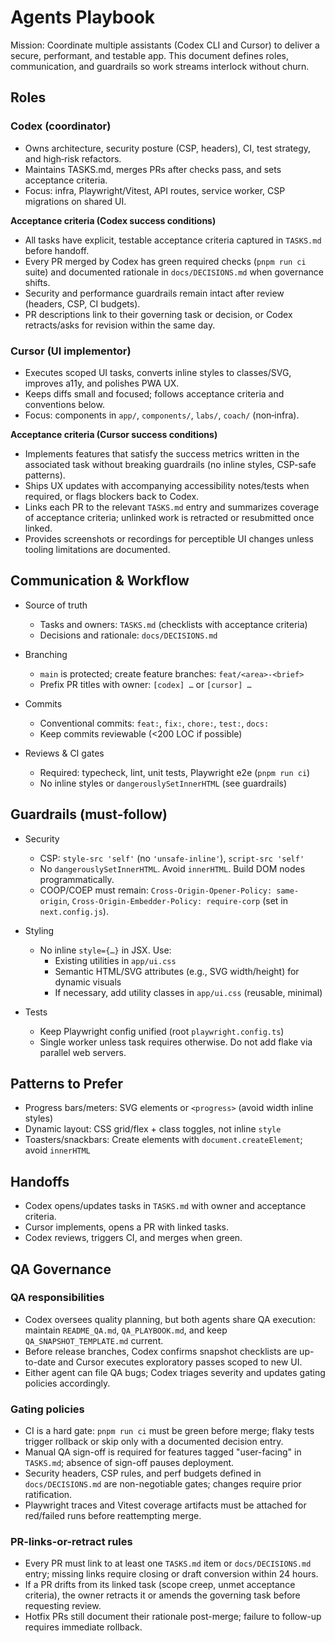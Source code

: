 # Agents Playbook

Mission: Coordinate multiple assistants (Codex CLI and Cursor) to deliver a secure, performant, and testable app. This document defines roles, communication, and guardrails so work streams interlock without churn.

## Roles

### Codex (coordinator)

- Owns architecture, security posture (CSP, headers), CI, test strategy, and high‑risk refactors.
- Maintains TASKS.md, merges PRs after checks pass, and sets acceptance criteria.
- Focus: infra, Playwright/Vitest, API routes, service worker, CSP migrations on shared UI.

**Acceptance criteria (Codex success conditions)**

- All tasks have explicit, testable acceptance criteria captured in `TASKS.md` before handoff.
- Every PR merged by Codex has green required checks (`pnpm run ci` suite) and documented rationale in `docs/DECISIONS.md` when governance shifts.
- Security and performance guardrails remain intact after review (headers, CSP, CI budgets).
- PR descriptions link to their governing task or decision, or Codex retracts/asks for revision within the same day.

### Cursor (UI implementor)

- Executes scoped UI tasks, converts inline styles to classes/SVG, improves a11y, and polishes PWA UX.
- Keeps diffs small and focused; follows acceptance criteria and conventions below.
- Focus: components in `app/`, `components/`, `labs/`, `coach/` (non‑infra).

**Acceptance criteria (Cursor success conditions)**

- Implements features that satisfy the success metrics written in the associated task without breaking guardrails (no inline styles, CSP-safe patterns).
- Ships UX updates with accompanying accessibility notes/tests when required, or flags blockers back to Codex.
- Links each PR to the relevant `TASKS.md` entry and summarizes coverage of acceptance criteria; unlinked work is retracted or resubmitted once linked.
- Provides screenshots or recordings for perceptible UI changes unless tooling limitations are documented.

## Communication & Workflow

- Source of truth
  - Tasks and owners: `TASKS.md` (checklists with acceptance criteria)
  - Decisions and rationale: `docs/DECISIONS.md`

- Branching
  - `main` is protected; create feature branches: `feat/<area>-<brief>`
  - Prefix PR titles with owner: `[codex] …` or `[cursor] …`

- Commits
  - Conventional commits: `feat:`, `fix:`, `chore:`, `test:`, `docs:`
  - Keep commits reviewable (<200 LOC if possible)

- Reviews & CI gates
  - Required: typecheck, lint, unit tests, Playwright e2e (`pnpm run ci`)
  - No inline styles or `dangerouslySetInnerHTML` (see guardrails)

## Guardrails (must‑follow)

- Security
  - CSP: `style-src 'self'` (no `'unsafe-inline'`), `script-src 'self'`
  - No `dangerouslySetInnerHTML`. Avoid `innerHTML`. Build DOM nodes programmatically.
  - COOP/COEP must remain: `Cross-Origin-Opener-Policy: same-origin`, `Cross-Origin-Embedder-Policy: require-corp` (set in `next.config.js`).

- Styling
  - No inline `style={…}` in JSX. Use:
    - Existing utilities in `app/ui.css`
    - Semantic HTML/SVG attributes (e.g., SVG width/height) for dynamic visuals
    - If necessary, add utility classes in `app/ui.css` (reusable, minimal)

- Tests
  - Keep Playwright config unified (root `playwright.config.ts`)
  - Single worker unless task requires otherwise. Do not add flake via parallel web servers.

## Patterns to Prefer

- Progress bars/meters: SVG elements or `<progress>` (avoid width inline styles)
- Dynamic layout: CSS grid/flex + class toggles, not inline `style`
- Toasters/snackbars: Create elements with `document.createElement`; avoid `innerHTML`

## Handoffs

- Codex opens/updates tasks in `TASKS.md` with owner and acceptance criteria.
- Cursor implements, opens a PR with linked tasks.
- Codex reviews, triggers CI, and merges when green.

## QA Governance

### QA responsibilities

- Codex oversees quality planning, but both agents share QA execution: maintain `README_QA.md`, `QA_PLAYBOOK.md`, and keep `QA_SNAPSHOT_TEMPLATE.md` current.
- Before release branches, Codex confirms snapshot checklists are up-to-date and Cursor executes exploratory passes scoped to new UI.
- Either agent can file QA bugs; Codex triages severity and updates gating policies accordingly.

### Gating policies

- CI is a hard gate: `pnpm run ci` must be green before merge; flaky tests trigger rollback or skip only with a documented decision entry.
- Manual QA sign-off is required for features tagged "user-facing" in `TASKS.md`; absence of sign-off pauses deployment.
- Security headers, CSP rules, and perf budgets defined in `docs/DECISIONS.md` are non-negotiable gates; changes require prior ratification.
- Playwright traces and Vitest coverage artifacts must be attached for red/failed runs before reattempting merge.

### PR-links-or-retract rules

- Every PR must link to at least one `TASKS.md` item or `docs/DECISIONS.md` entry; missing links require closing or draft conversion within 24 hours.
- If a PR drifts from its linked task (scope creep, unmet acceptance criteria), the owner retracts it or amends the governing task before requesting review.
- Hotfix PRs still document their rationale post-merge; failure to follow-up requires immediate rollback.

